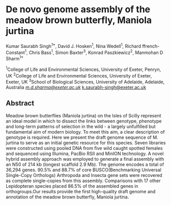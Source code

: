 # De novo genome assembly of the meadow brown butterfly, Maniola jurtina
Kumar Saurabh Singh<sup>1*</sup>, David J. Hosken<sup>1</sup>, Nina Wedell<sup>1</sup>, Richard ffrench-Constant<sup>1</sup>, Chris Bass<sup>1</sup>, Simon Baxter<sup>3</sup>, Konrad Paszkiewicz<sup>2</sup>, Manmohan D Sharm<sup>1*</sup>

<sup>1</sup>College of Life and Environmental Sciences, University of Exeter, Penryn, UK
<sup>2</sup>College of Life and Environmental Sciences, University of Exeter, Exeter, UK
<sup>3</sup>School of Biological Sciences, University of Adelaide, Adelaide, Australia 
<sup>*</sup>m.d.sharma@exeter.ac.uk
<sup>*</sup>k.saurabh-singh@exeter.ac.uk

## Abstract
Meadow brown butterflies (Maniola jurtina) on the Isles of Scilly represent an ideal model in which to dissect the links between genotype, phenotype and long-term patterns of selection in the wild - a largely unfulfilled but fundamental aim of modern biology. To meet this aim, a clear description of genotype is required. Here we present the draft genome sequence of M. jurtina to serve as an initial genetic resource for this species. Seven libraries were constructed using pooled DNA from five wild caught spotted females and sequenced using Illumina, PacBio RSII and MinION technology. A novel hybrid assembly approach was employed to generate a final assembly with an N50 of 214 kb (longest scaffold 2.9 Mb). The genome encodes a total of 36,294 genes. 90.5% and 88.7% of core BUSCO(Benchmarking Universal Single-Copy Orthologs) Arthropoda and Insecta gene sets were recovered as complete single-copies from this assembly. Comparisons with 17 other Lepidopteran species placed 86.5% of the assembled genes in orthogroups.Our results provide the first high-quality draft genome and annotation of the meadow brown butterfly, Maniola jurtina.
